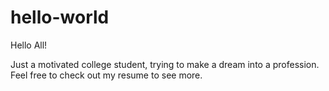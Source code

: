 # hello-world

Hello All!

Just a motivated college student, trying to make a dream into a profession. Feel free to check out my resume to see more.
